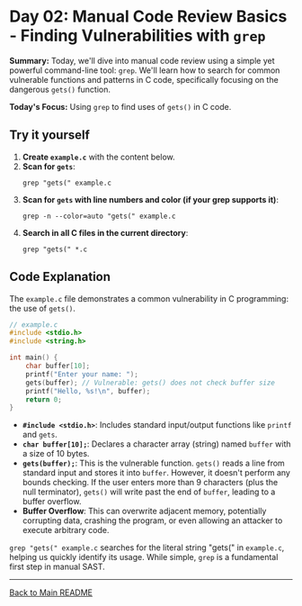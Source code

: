 # Day 02: Manual Code Review Basics - Finding Vulnerabilities with `grep`

**Summary:** Today, we'll dive into manual code review using a simple yet powerful command-line tool: `grep`. We'll learn how to search for common vulnerable functions and patterns in C code, specifically focusing on the dangerous `gets()` function.

**Today's Focus:** Using `grep` to find uses of `gets()` in C code.

## Try it yourself

1.  **Create `example.c`** with the content below.
2.  **Scan for `gets`**:
    ```shell
    grep "gets(" example.c
    ```
3.  **Scan for `gets` with line numbers and color (if your grep supports it)**:
    ```shell
    grep -n --color=auto "gets(" example.c
    ```
4.  **Search in all C files in the current directory**:
    ```shell
    grep "gets(" *.c
    ```

## Code Explanation

The `example.c` file demonstrates a common vulnerability in C programming: the use of `gets()`.

```c
// example.c
#include <stdio.h>
#include <string.h>

int main() {
    char buffer[10];
    printf("Enter your name: ");
    gets(buffer); // Vulnerable: gets() does not check buffer size
    printf("Hello, %s!\n", buffer);
    return 0;
}
```

*   **`#include <stdio.h>`**: Includes standard input/output functions like `printf` and `gets`.
*   **`char buffer[10];`**: Declares a character array (string) named `buffer` with a size of 10 bytes.
*   **`gets(buffer);`**: This is the vulnerable function. `gets()` reads a line from standard input and stores it into `buffer`. However, it doesn't perform any bounds checking. If the user enters more than 9 characters (plus the null terminator), `gets()` will write past the end of `buffer`, leading to a buffer overflow.
*   **Buffer Overflow**: This can overwrite adjacent memory, potentially corrupting data, crashing the program, or even allowing an attacker to execute arbitrary code.

`grep "gets(" example.c` searches for the literal string "gets(" in `example.c`, helping us quickly identify its usage. While simple, `grep` is a fundamental first step in manual SAST.

---
[Back to Main README](../README.md)
